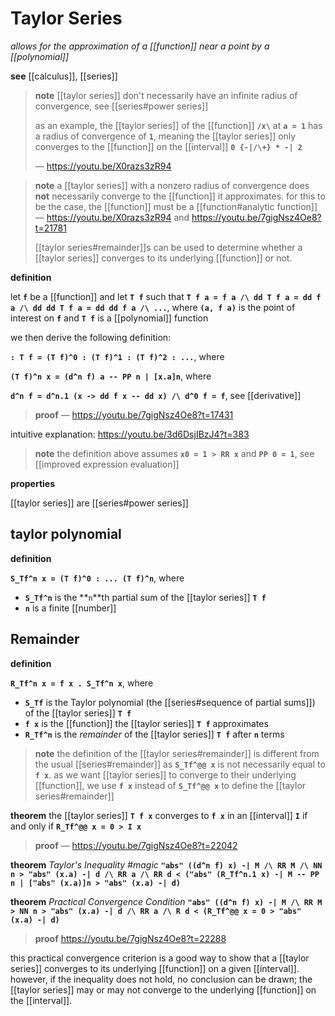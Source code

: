 # Taylor Series

_allows for the approximation of a [[function]] near a point by a [[polynomial]]_

**see** [[calculus]], [[series]]

> **note** [[taylor series]] don't necessarily have an infinite radius of convergence, see [[series#power series]]
>
> as an example, the [[taylor series]] of the [[function]] **`/x\`** at **`a = 1`** has a radius of convergence of **`1`**, meaning the [[taylor series]] only converges to the [[function]] on the [[interval]] **`0 {-|/\+} * -| 2`**
>
> &mdash; <https://youtu.be/X0razs3zR94>

> **note** a [[taylor series]] with a nonzero radius of convergence does **not** necessarily converge to the [[function]] it approximates. for this to be the case, the [[function]] must be a [[function#analytic function]] &mdash; <https://youtu.be/X0razs3zR94> and <https://youtu.be/7gigNsz4Oe8?t=21781>
>
> [[taylor series#remainder]]s can be used to determine whether a [[taylor series]] converges to its underlying [[function]] or not.

**definition**

let **`f`** be a [[function]] and let **`T f`** such that **`T f a = f a /\ dd T f a = dd f a /\ dd dd T f a = dd dd f a /\ ...`**, where **`(a, f a)`** is the point of interest on **`f`** and **`T f`** is a [[polynomial]] function

we then derive the following definition:

**`: T f = (T f)^0 : (T f)^1 : (T f)^2 : ...`**, where

**`(T f)^n x = (d^n f) a -- PP n | [x.a]n`**, where

**`d^n f = d^n.1 (x -> dd f x -- dd x) /\ d^0 f = f`**, see [[derivative]]

> **proof** &mdash; <https://youtu.be/7gigNsz4Oe8?t=17431>

intuitive explanation: <https://youtu.be/3d6DsjIBzJ4?t=383>

> **note** the definition above assumes **`x0 = 1 > RR x`** and **`PP 0 = 1`**, see [[improved expression evaluation]]

**properties**

[[taylor series]] are [[series#power series]]

## taylor polynomial

**definition**

**`S_Tf^n x = (T f)^0 : ... (T f)^n`**, where

- **`S_Tf^n`** is the **`n`**th partial sum of the [[taylor series]] **`T f`**
- **`n`** is a finite [[number]]

## Remainder

**definition**

**`R_Tf^n x = f x . S_Tf^n x`**, where

- **`S_Tf`** is the Taylor polynomial (the [[series#sequence of partial sums]]) of the [[taylor series]] **`T f`**
- **`f x`** is the [[function]] the [[taylor series]] **`T f`** approximates
- **`R_Tf^n`** is the _remainder_ of the [[taylor series]] **`T f`** after **`n`** terms

> **note** the definition of the [[taylor series#remainder]] is different from the usual [[series#remainder]] as **`S_Tf^@@ x`** is not necessarily equal to **`f x`**. as we want [[taylor series]] to converge to their underlying [[function]], we use **`f x`** instead of **`S_Tf^@@ x`** to define the [[taylor series#remainder]]

**theorem** the [[taylor series]] **`T f x`** converges to **`f x`** in an [[interval]] **`I`** if and only if **`R_Tf^@@ x = 0 > I x`**

> **proof** &mdash; <https://youtu.be/7gigNsz4Oe8?t=22042>

**theorem** _Taylor's Inequality #magic_ **`"abs" ((d^n f) x) -| M /\ RR M /\ NN n > "abs" (x.a) -| d /\ RR a /\ RR d < ("abs" (R_Tf^n.1 x) -| M -- PP n | ["abs" (x.a)]n > "abs" (x.a) -| d)`**

**theorem** _Practical Convergence Condition_ **`"abs" ((d^n f) x) -| M /\ RR M > NN n > "abs" (x.a) -| d /\ RR a /\ R d < (R_Tf^@@ x = 0 > "abs" (x.a) -| d)`**

> **proof** <https://youtu.be/7gigNsz4Oe8?t=22288>

this practical convergence criterion is a good way to show that a [[taylor series]] converges to its underlying [[function]] on a given [[interval]]. however, if the inequality does not hold, no conclusion can be drawn; the [[taylor series]] may or may not converge to the underlying [[function]] on the [[interval]].
